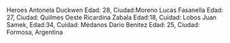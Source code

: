 Heroes
Antonela Duckwen Edad: 28, Ciudad:Moreno
Lucas Fasanella Edad: 27, Ciudad: Quilmes Oeste
Ricardina Zabala  Edad:18, Cuidad: Lobos
Juan Samek, Edad:34, Cuidad: Médanos
Dario Benitez Edad: 25, Ciudad: Formosa, Argentina
